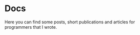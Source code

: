 # Docs

Here you can find some posts, short publications and articles for programmers that I wrote.
